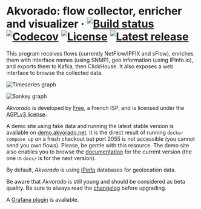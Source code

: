 # Akvorado: flow collector, enricher and visualizer &middot; [![Build status](https://img.shields.io/github/actions/workflow/status/akvorado/akvorado/ci.yml?branch=main&style=flat-square)](https://github.com/akvorado/akvorado/actions/workflows/ci.yml) [![Codecov](https://img.shields.io/codecov/c/github/akvorado/akvorado?style=flat-square)](https://codecov.io/gh/akvorado/akvorado) [![License](https://img.shields.io/github/license/akvorado/akvorado?style=flat-square)](LICENSE.txt) [![Latest release](https://img.shields.io/github/v/release/akvorado/akvorado?style=flat-square)](https://github.com/akvorado/akvorado/releases)

This program receives flows (currently NetFlow/IPFIX and sFlow), enriches them
with interface names (using SNMP), geo information (using IPinfo.io),
and exports them to Kafka, then ClickHouse. It also exposes a web
interface to browse the collected data.

![Timeseries graph](console/data/docs/timeseries.png)

![Sankey graph](console/data/docs/sankey.png)

*Akvorado* is developed by [Free](https://www.free.fr), a French ISP,
and is licensed under the [AGPLv3 license](LICENSE.txt).

A demo site using fake data and running the latest stable version is
available on [demo.akvorado.net](https://demo.akvorado.net). It is the
direct result of running `docker compose up` on a fresh checkout but
port 2055 is not accessible (you cannot send you own flows). Please,
be gentle with this resource. The demo site also enables you to browse
the [documentation](https://demo.akvorado.net/docs) for the current version
(the one in `docs/` is for the next version).

By default, *Akvorado* is using [IPinfo](https://ipinfo.io) databases for
geolocation data.

Be aware that *Akvorado* is still young and should be considered as beta
quality. Be sure to always read the
[changelog](console/data/docs/99-changelog.md) before upgrading.

A [Grafana plugin](https://github.com/ovh/grafana-akvorado) is available.
